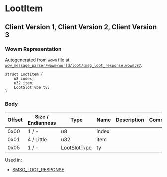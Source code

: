 # LootItem

## Client Version 1, Client Version 2, Client Version 3

### Wowm Representation

Autogenerated from `wowm` file at [`wow_message_parser/wowm/world/loot/smsg_loot_response.wowm:87`](https://github.com/gtker/wow_messages/tree/main/wow_message_parser/wowm/world/loot/smsg_loot_response.wowm#L87).
```rust,ignore
struct LootItem {
    u8 index;
    u32 item;
    LootSlotType ty;
}
```
### Body

| Offset | Size / Endianness | Type | Name | Description | Comment |
| ------ | ----------------- | ---- | ---- | ----------- | ------- |
| 0x00 | 1 / - | u8 | index |  |  |
| 0x01 | 4 / Little | u32 | item |  |  |
| 0x05 | 1 / - | [LootSlotType](lootslottype.md) | ty |  |  |


Used in:
* [SMSG_LOOT_RESPONSE](smsg_loot_response.md)

